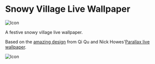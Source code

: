 Snowy Village Live Wallpaper
====================

![Icon](https://raw.githubusercontent.com/novoda/snowy-village-wallpaper/master/app/src/main/res/drawable-xxhdpi/ic_launcher.png)

A festive snowy village live wallpaper.

Based on the [amazing design](https://www.novoda.com/blog/happy-holidays-from-novoda) from Qi Qu and Nick Howes'[Parallax live wallpaper](https://github.com/halfninja/android-parallax-wallpaper).

![Icon](https://raw.githubusercontent.com/novoda/snowy-village-wallpaper/master/app/src/main/res/drawable/thumbnail.png)
